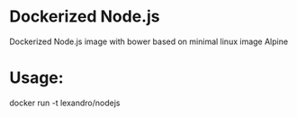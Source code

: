 # Dockerized Node.js
Dockerized Node.js image with bower based on minimal linux image Alpine

Usage:
=====
docker run -t lexandro/nodejs <command>
